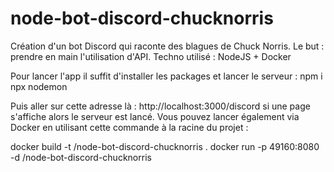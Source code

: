 # node-bot-discord-chucknorris
Création d'un bot Discord qui raconte des blagues de Chuck Norris.
Le but : prendre en main l'utilisation d'API.
Techno utilisé : NodeJS + Docker

Pour lancer l'app il suffit d'installer les packages et lancer le serveur : 
npm i
npx nodemon

Puis aller sur cette adresse là : http://localhost:3000/discord si une page s'affiche alors le serveur est lancé.
Vous pouvez lancer également via Docker en utilisant cette commande à la racine du projet : 

docker build -t <your username>/node-bot-discord-chucknorris .
docker run -p 49160:8080 -d <your username>/node-bot-discord-chucknorris
